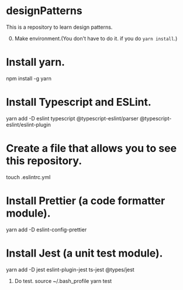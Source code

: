 # designPatterns
This is a repository to learn design patterns.

0. Make environment.(You don't have to do it. if you do `yarn install`.)
# Install yarn.
npm install -g yarn

# Install Typescript and ESLint.
yarn add -D eslint typescript @typescript-eslint/parser @typescript-eslint/eslint-plugin

# Create a file that allows you to see this repository.
touch .eslintrc.yml

# Install Prettier (a code formatter module).
yarn add -D eslint-config-prettier

# Install Jest (a unit test module).
yarn add -D jest eslint-plugin-jest ts-jest @types/jest

1. Do test.
source ~/.bash_profile
yarn test